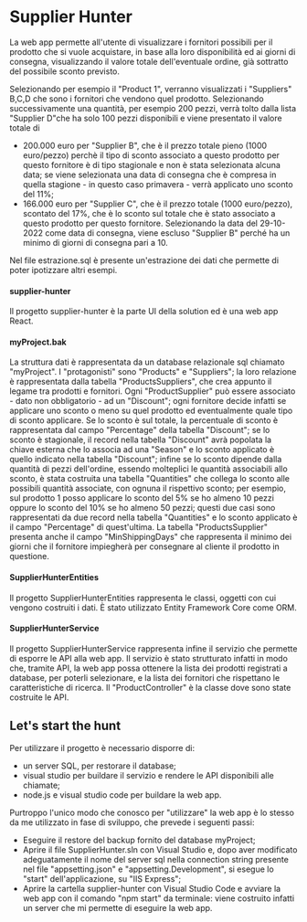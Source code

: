 # Supplier Hunter
La web app permette all'utente di visualizzare i fornitori possibili per il prodotto che si vuole acquistare,
in base alla loro disponibilità ed ai giorni di consegna, visualizzando il valore totale dell'eventuale ordine,
già sottratto del possibile sconto previsto.

Selezionando per esempio il "Product 1", verranno visualizzati i "Suppliers" B,C,D che sono i fornitori che
vendono quel prodotto. Selezionando successivamente una quantità, per esempio 200 pezzi, verrà tolto dalla lista
"Supplier D"che ha solo 100 pezzi disponibili e viene presentato il valore totale di 
- 200.000 euro per "Supplier B", che è il prezzo totale pieno (1000 euro/pezzo) perchè il tipo di sconto associato a
  questo prodotto per questo fornitore è di tipo stagionale e non è stata selezionata alcuna data; se viene
  selezionata una data di consegna che è compresa in quella stagione - in questo caso primavera - verrà 
  applicato uno sconto del 11%;
- 166.000 euro per "Supplier C", che è il prezzo totale (1000 euro/pezzo), scontato del 17%, che è lo sconto sul
  totale che è stato associato a questo prodotto per questo fornitore.
  Selezionando la data del 29-10-2022 come data di consegna, viene escluso "Supplier B" perché ha un minimo di giorni
  di consegna pari a 10.

Nel file estrazione.sql è presente un'estrazione dei dati che permette di poter ipotizzare altri esempi.

#### supplier-hunter
Il progetto supplier-hunter è la parte UI della solution ed è una web app React.
#### myProject.bak
La struttura dati è rappresentata da un database relazionale sql chiamato "myProject".
I "protagonisti" sono "Products" e "Suppliers"; la loro relazione è rappresentata dalla tabella
"ProductsSuppliers", che crea appunto il legame tra prodotti e fornitori.
Ogni "ProductSupplier" può essere associato - dato non obbligatorio - ad un "Discount"; ogni fornitore
decide infatti se applicare uno sconto o meno su quel prodotto ed eventualmente quale tipo di sconto applicare.
Se lo sconto è sul totale, la percentuale di sconto è rappresentata dal campo "Percentage" della tabella "Discount";
se lo sconto è stagionale, il record nella tabella "Discount" avrà popolata la chiave esterna che lo associa ad una "Season"
e lo sconto applicato è quello indicato nella tabella "Discount";
infine se lo sconto dipende dalla quantità di pezzi dell'ordine, essendo molteplici le quantità associabili allo sconto, è stata 
costruita una tabella "Quantities" che collega lo sconto alle possibili quantità associate, con ognuna il rispettivo sconto; per esempio,
sul prodotto 1 posso applicare lo sconto del 5% se ho almeno 10 pezzi oppure lo sconto del 10% se ho almeno 50 pezzi; questi due casi 
sono rappresentati da due record nella tabella "Quantities" e lo sconto applicato è il campo "Percentage" di quest'ultima.
La tabella "ProductsSupplier" presenta anche il campo "MinShippingDays" che rappresenta il minimo dei giorni che il fornitore 
impiegherà per consegnare al cliente il prodotto in questione.
#### SupplierHunterEntities
Il progetto SupplierHunterEntities rappresenta le classi, oggetti con cui vengono costruiti i dati.
È stato utilizzato Entity Framework Core come ORM.
#### SupplierHunterService 
Il progetto SupplierHunterService rappresenta infine il servizio che permette di esporre le API alla web app. 
Il servizio è stato strutturato infatti in modo che, tramite API, la web app possa ottenere la lista dei prodotti registrati a database,
per poterli selezionare, e la lista dei fornitori che rispettano le caratteristiche di ricerca.
Il "ProductController" è la classe dove sono state costruite le API.

## Let's start the hunt
Per utilizzare il progetto è necessario disporre di:
- un server SQL, per restorare il database;
- visual studio per buildare il servizio e rendere le API disponibili alle chiamate;
- node.js e visual studio code per buildare la web app.

Purtroppo l'unico modo che conosco per "utilizzare" la web app è lo stesso da me utilizzato in fase di sviluppo, che prevede i seguenti passi:
- Eseguire il restore del backup fornito del database myProject;
- Aprire il file SupplierHunter.sln con Visual Studio e, dopo aver modificato adeguatamente il nome del server sql nella connection string presente nel file "appsetting.json" e "appsetting.Development", si esegue lo "start" dell'applicazione, su "IIS Express";
- Aprire la cartella supplier-hunter con Visual Studio Code e avviare la web app con il comando "npm start" da terminale: viene costruito infatti un server che mi permette di eseguire la web app.
